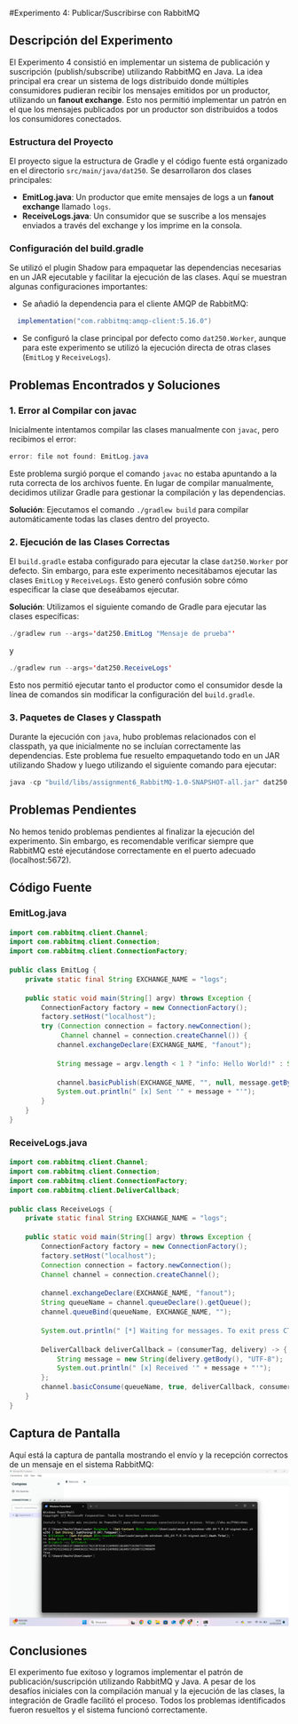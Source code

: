 #Experimento 4: Publicar/Suscribirse con RabbitMQ

## Descripción del Experimento

El Experimento 4 consistió en implementar un sistema de publicación y suscripción (publish/subscribe) utilizando RabbitMQ en Java. La idea principal era crear un sistema de logs distribuido donde múltiples consumidores pudieran recibir los mensajes emitidos por un productor, utilizando un **fanout exchange**. Esto nos permitió implementar un patrón en el que los mensajes publicados por un productor son distribuidos a todos los consumidores conectados.

### Estructura del Proyecto

El proyecto sigue la estructura de Gradle y el código fuente está organizado en el directorio `src/main/java/dat250`. Se desarrollaron dos clases principales:

- **EmitLog.java**: Un productor que emite mensajes de logs a un **fanout exchange** llamado `logs`.
- **ReceiveLogs.java**: Un consumidor que se suscribe a los mensajes enviados a través del exchange y los imprime en la consola.

### Configuración del build.gradle

Se utilizó el plugin Shadow para empaquetar las dependencias necesarias en un JAR ejecutable y facilitar la ejecución de las clases. Aquí se muestran algunas configuraciones importantes:

- Se añadió la dependencia para el cliente AMQP de RabbitMQ:
```java
  implementation("com.rabbitmq:amqp-client:5.16.0")
```
- Se configuró la clase principal por defecto como `dat250.Worker`, aunque para este experimento se utilizó la ejecución directa de otras clases (`EmitLog` y `ReceiveLogs`).

## Problemas Encontrados y Soluciones

### 1. Error al Compilar con javac

Inicialmente intentamos compilar las clases manualmente con `javac`, pero recibimos el error:
```java
error: file not found: EmitLog.java
```
Este problema surgió porque el comando `javac` no estaba apuntando a la ruta correcta de los archivos fuente. En lugar de compilar manualmente, decidimos utilizar Gradle para gestionar la compilación y las dependencias.

**Solución**: Ejecutamos el comando `./gradlew build` para compilar automáticamente todas las clases dentro del proyecto.

### 2. Ejecución de las Clases Correctas

El `build.gradle` estaba configurado para ejecutar la clase `dat250.Worker` por defecto. Sin embargo, para este experimento necesitábamos ejecutar las clases `EmitLog` y `ReceiveLogs`. Esto generó confusión sobre cómo especificar la clase que deseábamos ejecutar.

**Solución**: Utilizamos el siguiente comando de Gradle para ejecutar las clases específicas:
```java
./gradlew run --args='dat250.EmitLog "Mensaje de prueba"'
```
y
```java
./gradlew run --args='dat250.ReceiveLogs'
```
Esto nos permitió ejecutar tanto el productor como el consumidor desde la línea de comandos sin modificar la configuración del `build.gradle`.

### 3. Paquetes de Clases y Classpath

Durante la ejecución con `java`, hubo problemas relacionados con el classpath, ya que inicialmente no se incluían correctamente las dependencias. Este problema fue resuelto empaquetando todo en un JAR utilizando Shadow y luego utilizando el siguiente comando para ejecutar:
```java
java -cp "build/libs/assignment6_RabbitMQ-1.0-SNAPSHOT-all.jar" dat250.EmitLog "Mensaje de prueba"
```
## Problemas Pendientes

No hemos tenido problemas pendientes al finalizar la ejecución del experimento. Sin embargo, es recomendable verificar siempre que RabbitMQ esté ejecutándose correctamente en el puerto adecuado (localhost:5672).

## Código Fuente

### EmitLog.java
```java
import com.rabbitmq.client.Channel;  
import com.rabbitmq.client.Connection;  
import com.rabbitmq.client.ConnectionFactory;  

public class EmitLog {  
    private static final String EXCHANGE_NAME = "logs";  
  
    public static void main(String[] argv) throws Exception {  
        ConnectionFactory factory = new ConnectionFactory();  
        factory.setHost("localhost");  
        try (Connection connection = factory.newConnection();  
             Channel channel = connection.createChannel()) {  
            channel.exchangeDeclare(EXCHANGE_NAME, "fanout");  
  
            String message = argv.length < 1 ? "info: Hello World!" : String.join(" ", argv);  
  
            channel.basicPublish(EXCHANGE_NAME, "", null, message.getBytes("UTF-8"));  
            System.out.println(" [x] Sent '" + message + "'");  
        }  
    }  
}
```
### ReceiveLogs.java
```java
import com.rabbitmq.client.Channel;  
import com.rabbitmq.client.Connection;  
import com.rabbitmq.client.ConnectionFactory;  
import com.rabbitmq.client.DeliverCallback;  

public class ReceiveLogs {  
    private static final String EXCHANGE_NAME = "logs";  
  
    public static void main(String[] argv) throws Exception {  
        ConnectionFactory factory = new ConnectionFactory();  
        factory.setHost("localhost");  
        Connection connection = factory.newConnection();  
        Channel channel = connection.createChannel();  
  
        channel.exchangeDeclare(EXCHANGE_NAME, "fanout");  
        String queueName = channel.queueDeclare().getQueue();  
        channel.queueBind(queueName, EXCHANGE_NAME, "");  
  
        System.out.println(" [*] Waiting for messages. To exit press CTRL+C");  
  
        DeliverCallback deliverCallback = (consumerTag, delivery) -> {  
            String message = new String(delivery.getBody(), "UTF-8");  
            System.out.println(" [x] Received '" + message + "'");  
        };  
        channel.basicConsume(queueName, true, deliverCallback, consumerTag -> {});  
    }  
}
```
## Captura de Pantalla

Aquí está la captura de pantalla mostrando el envío y la recepción correctos de un mensaje en el sistema RabbitMQ:
![Captura de pantalla - Envío y recepción de mensajes en RabbitMQ](https://github.com/NachoAlcaldeT/DAT250/blob/main/Assignment5/Screenshots_Assignment5/MongoDB-True_screenshot.png)

## Conclusiones

El experimento fue exitoso y logramos implementar el patrón de publicación/suscripción utilizando RabbitMQ y Java. A pesar de los desafíos iniciales con la compilación manual y la ejecución de las clases, la integración de Gradle facilitó el proceso. Todos los problemas identificados fueron resueltos y el sistema funcionó correctamente.
